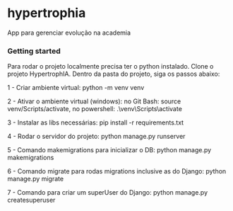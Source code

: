 # hypertrophia
App para gerenciar evolução na academia


### Getting started

Para rodar o projeto localmente precisa ter o python instalado. Clone o projeto HypertrophIA.
Dentro da pasta do projeto, siga os passos abaixo:

1 - Criar ambiente virtual:
python -m venv venv

2 - Ativar o ambiente virtual (windows):
no Git Bash: source venv/Scripts/activate,
no powershell: .\venv\Scripts\activate

3 - Instalar as libs necessárias:
pip install -r requirements.txt

4 - Rodar o servidor do projeto:
python manage.py runserver

5 - Comando makemigrations para inicializar o DB:
python manage.py makemigrations

6 - Comando migrate para rodas migrations inclusive as do Django:
python manage.py migrate

7 - Comando para criar um superUser do Django:
python manage.py createsuperuser
